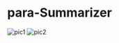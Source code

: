 # para-Summarizer
![pic1](https://github.com/001sarvesh/para-Summarizer/assets/97980500/f2958e83-b5df-479d-8c9b-4c8cc0bea614)
![pic2](https://github.com/001sarvesh/para-Summarizer/assets/97980500/6f5d4a6f-451b-42e0-a234-48cdfcee4597)
